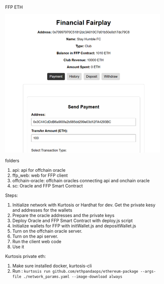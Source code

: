 FFP ETH

![image](./media/ffp-home.png)

folders
1. api: api for offchain oracle
2. ffp_web: web for FFP client
3. offchain-oracle: offchain oracles connecting api and onchain oracle
4. sc: Oracle and FFP Smart Contract

Steps:
1. Initialize network with Kurtosis or Hardhat for dev. Get the private kesy and addresses for the wallets
2. Prepare the oracle addresses and the private keys
3. Deploy Oracle and FFP Smart Contract with deploy.js script
4. Initialize wallets for FFP with initWallet.js and depositWallet.js
5. Turn on the offchain oracle server.
6. Turn on the api server.
7. Run the client web code
8. Use it

Kurtosis private eth:
1. Make sure installed docker, kurtosis-cli
2. Run : `kurtosis run github.com/ethpandaops/ethereum-package --args-file ./network_params.yaml --image-download always`